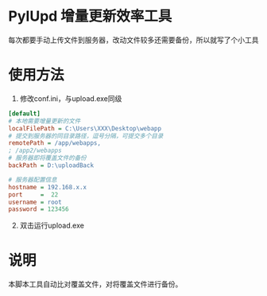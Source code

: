 # PyIUpd 增量更新效率工具
每次都要手动上传文件到服务器，改动文件较多还需要备份，所以就写了个小工具

# 使用方法
1. 修改conf.ini，与upload.exe同级
```ini
[default]
# 本地需要增量更新的文件
localFilePath = C:\Users\XXX\Desktop\webapp
# 提交到服务器的同目录路径，逗号分隔，可提交多个目录
remotePath = /app/webapps,
; /app2/webapps
# 服务器即将覆盖文件的备份
backPath = D:\uploadBack

# 服务器配置信息
hostname = 192.168.x.x
port     =  22
username = root
password = 123456
```
2. 双击运行upload.exe

# 说明
本脚本工具自动比对覆盖文件，对将覆盖文件进行备份。
